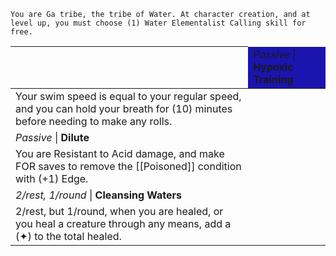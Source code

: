 	You are Ga tribe, the tribe of Water. At character creation, and at level up, you must choose (1) Water Elementalist Calling skill for free.

| <td style="background-color: #1b14ae;"> *Passive* \| **Hypoxic Training** </td>                                                                                              |
| ------------------------------------------------------------------------------------------------------------------------------- |
| Your swim speed is equal to your regular speed, and you can hold your breath for (10) minutes before needing to make any rolls. |
| *Passive* \| **Dilute**                                                                                                         |
| You are Resistant to Acid damage, and make FOR saves to remove the [[Poisoned]] condition with (+1) Edge.                       |
| *2/rest, 1/round* \| **Cleansing Waters**                                                                                       |
| 2/rest, but 1/round, when you are healed, or you heal a creature through any means, add a (✦) to the total healed.              |

